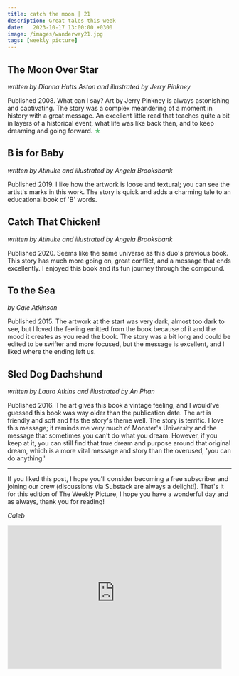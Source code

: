 ```yaml
---
title: catch the moon | 21
description: Great tales this week
date:   2023-10-17 13:00:00 +0300
image: /images/wanderway21.jpg
tags: [weekly picture]
---
```


## The Moon Over Star

*written by Dianna Hutts Aston and illustrated by Jerry Pinkney*

Published 2008. What can I say? Art by Jerry Pinkney is always astonishing and captivating. The story was a complex meandering of a moment in history with a great message. An excellent little read that teaches quite a bit in layers of a historical event, what life was like back then, and to keep dreaming and going forward. <h style="color:#5ABB71;">★</h>

## B is for Baby

*written by Atinuke and illustrated by Angela Brooksbank*

Published 2019. I like how the artwork is loose and textural; you can see the artist's marks in this work. The story is quick and adds a charming tale to an educational book of 'B' words.

## Catch That Chicken!

*written by Atinuke and illustrated by Angela Brooksbank*

Published 2020. Seems like the same universe as this duo's previous book. This story has much more going on, great conflict, and a message that ends excellently. I enjoyed this book and its fun journey through the compound.

## To the Sea

*by Cale Atkinson*

Published 2015. The artwork at the start was very dark, almost too dark to see, but I loved the feeling emitted from the book because of it and the mood it creates as you read the book. The story was a bit long and could be edited to be swifter and more focused, but the message is excellent, and I liked where the ending left us.

## Sled Dog Dachshund

*written by Laura Atkins and illustrated by An Phan*

Published 2016. The art gives this book a vintage feeling, and I would've guessed this book was way older than the publication date. The art is friendly and soft and fits the story's theme well. The story is terrific. I love this message; it reminds me very much of Monster's University and the message that sometimes you can't do what you dream. However, if you keep at it, you can still find that true dream and purpose around that original dream, which is a more vital message and story than the overused, 'you can do anything.'

***

If you liked this post, I hope you'll consider becoming a free subscriber and joining our crew (discussions via Substack are always a delight!). That's it for this edition of The Weekly Picture, I hope you have a wonderful day and as always, thank you for reading!

*Caleb*
    
<iframe src="https://thewanderway.substack.com/embed" width="480" height="320" style="border:1px solid #EEE; background:white;" frameborder="0" scrolling="no"></iframe>
